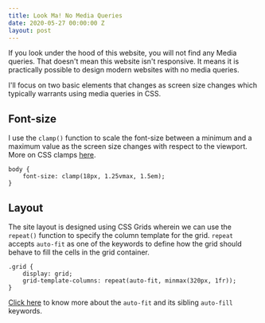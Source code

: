 ```yaml
---
title: Look Ma! No Media Queries
date: 2020-05-27 00:00:00 Z
layout: post
---
```


If you look under the hood of this website, you will not find any Media queries. That doesn't mean this website isn't responsive. It means it is practically possible to design modern websites with no media queries.

I'll focus on two basic elements that changes as screen size changes which typically warrants
using media queries in CSS.

## Font-size

I use the `clamp()` function to scale the font-size between a minimum and a maximum value
as the screen size changes with respect to the viewport. More on CSS clamps [here](https://developer.mozilla.org/en-US/docs/Web/CSS/clamp).

```
body {
    font-size: clamp(18px, 1.25vmax, 1.5em);
}
```

## Layout

The site layout is designed using CSS Grids wherein we can use the `repeat()` function to specify the column template for the grid. `repeat` accepts `auto-fit` as one of the keywords to define how the grid should behave to fill the cells in the grid container.

```
.grid {
    display: grid;
    grid-template-columns: repeat(auto-fit, minmax(320px, 1fr));
}
```

[Click here](https://www.w3.org/TR/css-grid-1/#valdef-repeat-auto-fit) to know more about the `auto-fit` and its sibling `auto-fill` keywords.